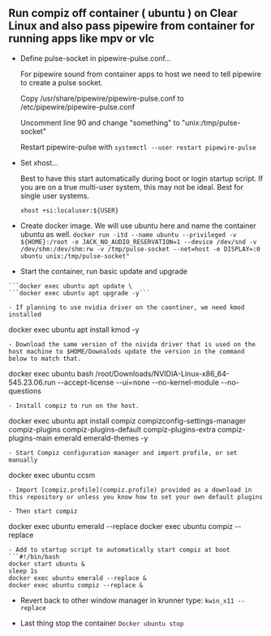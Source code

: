 ## Run compiz off container ( ubuntu ) on Clear Linux and also pass pipewire from container for running apps like mpv or vlc

- Define pulse-socket in pipewire-pulse.conf...
  
  For pipewire sound from container apps to host we need to tell pipewire to create a pulse socket.

  Copy /usr/share/pipewire/pipewire-pulse.conf to /etc/pipewire/pipewire-pulse.conf 

  Uncomment line 90 and change "something" to "unix:/tmp/pulse-socket" 

  Restart pipewire-pulse with ```systemctl --user restart pipewire-pulse```


- Set xhost...

  Best to have this start automatically during boot or login startup script.
  If you are on a true multi-user system, this may not be ideal. Best for single user systems. 

   ```xhost +si:localuser:${USER}```



- Create docker image. We will use ubuntu here and name the container ubuntu as well. 
    ```docker run -itd --name ubuntu --privileged -v ${HOME}:/root -e JACK_NO_AUDIO_RESERVATION=1 --device /dev/snd -v /dev/shm:/dev/shm:rw -v /tmp/pulse-socket --net=host -e DISPLAY=:0 ubuntu unix:/tmp/pulse-socket"```

- Start the container, run basic update and upgrade
```docker start ubuntu \
```docker exec ubuntu apt update \
```docker exec ubuntu apt upgrade -y```

- If planning to use nvidia driver on the caontiner, we need kmod installed
```
docker exec ubuntu apt install kmod -y
```
- Download the same version of the nivida driver that is used on the host machine to $HOME/Downalods update the version in the command below to match that. 
```
docker exec ubuntu bash /root/Downloads/NVIDIA-Linux-x86_64-545.23.06.run --accept-license --ui=none --no-kernel-module --no-questions
```
- Install compiz to run on the host.

```
docker exec ubuntu apt install compiz compizconfig-settings-manager compiz-plugins compiz-plugins-default compiz-plugins-extra compiz-plugins-main emerald emerald-themes -y

```
- Start Compiz configuration manager and import profile, or set manually  
```
docker exec ubuntu ccsm
```
- Import [compiz.profile](compiz.profile) provided as a download in this repository or unless you know how to set your own default plugins 

- Then start compiz
```
docker exec ubuntu emerald --replace
docker exec ubuntu compiz --replace
```
- Add to startup script to automatically start compiz at boot
```#!/bin/bash
docker start ubuntu &
sleep 1s
docker exec ubuntu emerald --replace &
docker exec ubuntu compiz --replace &
```

- Revert back to other window manager
in krunner type: ```kwin_x11 --replace```

- Last thing stop the container
```Docker ubuntu stop```
